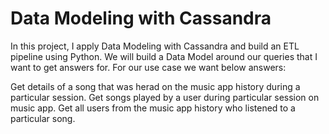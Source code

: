 #  Data Modeling with Cassandra
In this project, I apply Data Modeling with Cassandra and build an ETL pipeline using Python. We will build a Data Model around our queries that I want to get answers for. For our use case we want below answers:

Get details of a song that was herad on the music app history during a particular session.
Get songs played by a user during particular session on music app.
Get all users from the music app history who listened to a particular song.
